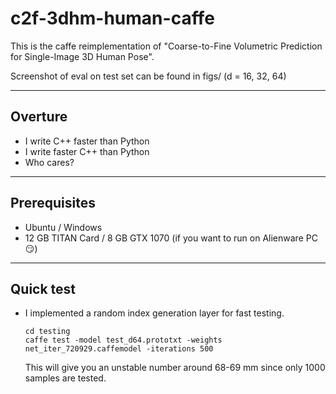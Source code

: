 # c2f-3dhm-human-caffe
This is the caffe reimplementation of "Coarse-to-Fine Volumetric Prediction for Single-Image 3D Human Pose".

Screenshot of eval on test set can be found in figs/ (d = 16, 32, 64) 

----
## Overture
- I write C++ faster than Python
- I write faster C++ than Python
- Who cares?

----
## Prerequisites
- Ubuntu / Windows
- 12 GB TITAN Card / 8 GB GTX 1070 (if you want to run on Alienware PC😏)

----
## Quick test 
- I implemented a random index generation layer for fast testing.
  ```
  cd testing
  caffe test -model test_d64.prototxt -weights net_iter_720929.caffemodel -iterations 500
  ```
  This will give you an unstable number around 68-69 mm since only 1000 samples are tested.  